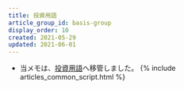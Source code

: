 ```yaml
---
title: 投資用語
article_group_id: basis-group
display_order: 10
created: 2021-05-29
updated: 2021-06-01
---
```

- 当メモは、[投資用語](https://thinktwice.tech/economy/investment/term/)へ移管しました。
{% include articles_common_script.html %}
